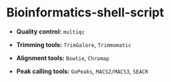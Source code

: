 # Bioinformatics-shell-script

- **Quality control:** `multiqc`

- **Trimming tools:** `TrimGalore`, `Trimmomatic`
  
- **Alignment tools:** `Bowtie`, `Chromap`
  
- **Peak calling tools:** `GoPeaks`, `MACS2/MACS3`, `SEACR`

